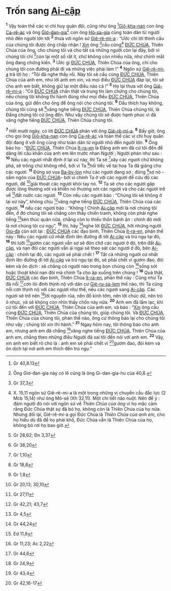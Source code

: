 # Trốn sang [Ai-cập]()
<sup><b>1</b></sup> Vậy toàn thể các vị chỉ huy quân đội, cũng như ông [^1*][Giô-kha-nan]() con ông [Ca-rê-ác]() và ông [Giơ-dan-gia]()[^1] con ông [Hô-sa-gia]() cùng toàn dân từ người nhỏ đến người lớn tới <sup><b>2</b></sup> thưa với ngôn sứ [Giê-rê-mi-a]() : “Ước chi lời thỉnh cầu của chúng tôi được ông chấp nhận ! [Xin]() ông [^2*]cầu cùng[^2] [ĐỨC CHÚA](), Thiên Chúa của ông, cho chúng tôi và cho tất cả những người còn lại đây, bởi vì chúng tôi chỉ [^3*]còn lại một số rất ít, chứ không còn nhiều nữa, như chính mắt ông đang chứng kiến. <sup><b>3</b></sup> Ước gì [ĐỨC CHÚA](), Thiên Chúa của ông, chỉ cho chúng tôi con đường phải đi và những việc phải làm !” <sup><b>4</b></sup> Ngôn sứ [Giê-rê-mi-a]() trả lời họ : “Tôi đã nghe thấy rồi. Này tôi sẽ cầu cùng [ĐỨC CHÚA](), Thiên Chúa của anh em, như lời anh em xin, và mọi điều [ĐỨC CHÚA]() đáp lại, tôi sẽ cho anh em biết, không giữ lại một điều nào cả !” <sup><b>5</b></sup> Họ lại thưa với ông [Giê-rê-mi-a]() : “Có [ĐỨC CHÚA]() chân thật và trung tín làm chứng cho chúng tôi, nếu chúng tôi không thi hành đúng như mọi điều [ĐỨC CHÚA](), Thiên Chúa của ông, gửi đến cho ông để ông nói cho chúng tôi. <sup><b>6</b></sup> Dầu thích hay không, chúng tôi cũng sẽ [^4*]vâng nghe tiếng [ĐỨC CHÚA](), Thiên Chúa chúng tôi, là Đấng chúng tôi cử ông đến. Như vậy chúng tôi sẽ được hạnh phúc vì đã vâng nghe tiếng [ĐỨC CHÚA](), Thiên Chúa chúng tôi.

<sup><b>7</b></sup> Hết mười ngày, có lời [ĐỨC CHÚA]() phán với ông [Giê-rê-mi-a](). <sup><b>8</b></sup> Bấy giờ, ông cho gọi ông [Giô-kha-nan]() con ông [Ca-rê-ác]() và toàn thể các vị chỉ huy quân đội đang ở với ông cũng như toàn dân từ người nhỏ đến người lớn. <sup><b>9</b></sup> Ông bảo họ : “[ĐỨC CHÚA](), Thiên Chúa [Ít-ra-en]() là Đấng anh em đã cử tôi đến để dâng lời cầu khẩn của anh em lên trước nhan Người ; Người phán như sau : <sup><b>10</b></sup> Nếu các ngươi nhất định ở lại xứ này, thì Ta sẽ [^5*]xây các ngươi chứ không phá, sẽ trồng chứ không nhổ, bởi vì Ta [^6*]hối tiếc về tai hoạ Ta đã giáng cho các ngươi. <sup><b>11</b></sup> Đừng sợ vua [Ba-by-lon]() như các ngươi đang sợ ; đừng [^7*]sợ nó –sấm ngôn của [ĐỨC CHÚA]()– bởi vì chính Ta ở với các ngươi để cứu độ các ngươi, để [^8*]giải thoát các ngươi khỏi tay nó. <sup><b>12</b></sup> Ta sẽ cho các ngươi gặp được lòng thương xót và khiến nó thương xót các ngươi và cho các ngươi trở về [^9*]đất nước các ngươi. <sup><b>13</b></sup> Còn nếu các ngươi bảo : “Chúng tôi sẽ không ở lại xứ này”, không chịu [^10*]vâng nghe tiếng [ĐỨC CHÚA](), Thiên Chúa của các ngươi, <sup><b>14</b></sup> nếu các ngươi bảo : “Không ! Chính [Ai-cập]() mới là nơi chúng tôi đến, ở đó chúng tôi sẽ chẳng còn thấy chiến tranh, không còn phải nghe tiếng [^11*]kèn thúc quân nữa, chẳng còn lo thiếu thốn bánh ăn : chính đó mới là nơi chúng tôi cư ngụ”, <sup><b>15</b></sup> thì, hãy [^12*]nghe lời [ĐỨC CHÚA](), hỡi những người [Giu-đa]() còn sót lại : [ĐỨC CHÚA]() các đạo binh, Thiên Chúa [Ít-ra-en](), phán thế này : Nếu các ngươi cứ nhất định lên đường đi tới [Ai-cập]() và trú ngụ tại đó, <sup><b>16</b></sup> thì lưỡi [^13*]gươm các ngươi vẫn sợ sẽ đón chờ các ngươi ở đó, trên đất [Ai-cập](), và nạn đói các ngươi vẫn ái ngại sẽ theo sát các ngươi ở đó, bên [Ai-cập]() : chính tại đó, các ngươi sẽ phải chết ! <sup><b>17</b></sup> Tất cả những người cứ nhất định lên đường đi tới [Ai-cập]() và trú ngụ tại đó, sẽ phải chết vì gươm đao, đói kém và ôn dịch : sẽ chẳng có người nào trong bọn chúng còn [^14*]sống sót hoặc thoát khỏi nạn đói mà chính Ta cho ập xuống trên chúng ! <sup><b>18</b></sup> Quả thật, [ĐỨC CHÚA]() các đạo binh, Thiên Chúa [Ít-ra-en](), phán thế này : Cũng như Ta đã nổi [^15*]cơn lôi đình thịnh nộ với dân cư [Giê-ru-sa-lem]() thế nào, thì Ta cũng nổi cơn thịnh nộ với các ngươi như thế, nếu các ngươi sang [Ai-cập](). Các ngươi sẽ trở nên [^16*]lời nguyền rủa, nên đồ kinh tởm, nên lời chúc dữ, nên trò ô nhục, và sẽ không còn nhìn thấy chốn này nữa. <sup><b>20</b></sup> Anh em đã lầm lạc, khi cử tôi đến với [ĐỨC CHÚA](), Thiên Chúa của anh em, và bảo : “[Xin]() ông cầu cùng [ĐỨC CHÚA](), Thiên Chúa của chúng tôi, giúp chúng tôi. Và [ĐỨC CHÚA](), Thiên Chúa của chúng tôi, phán thế nào, ông cứ thông báo lại cho chúng tôi như vậy ; chúng tôi xin thi hành.” <sup><b>21</b></sup> Ngay hôm nay, tôi thông báo cho anh em, nhưng anh em đã chẳng [^17*]vâng nghe tiếng [ĐỨC CHÚA](), Thiên Chúa của anh em, chẳng theo những điều Người đã sai tôi đến nói với anh em. <sup><b>22</b></sup> Vậy, xin anh em biết rõ cho là : anh em sẽ phải chết vì [^18*]gươm đao, đói kém và ôn dịch tại nơi anh em thích đến trú ngụ.”

[^1]: Ông Giơ-đan-gia này có lẽ cũng là ông Gi-dan-gia-hu của 40,8.
[^2]: X. 15,11 ngôn sứ Giê-rê-mi-a là một trong những vị chuyển cầu đắc lực (2 Mcb 15,14) như ông Mô-sê (Xh 32,11). Một chi tiết não nuột. Nên để ý : đám người đó nói với ngôn sứ về *Thiên Chúa của ông* vì họ mặc cảm rằng Đức Chúa thật sự đã bỏ họ, không còn là Thiên Chúa của họ nữa. Nhưng đối lại, Giê-rê-mi-a gọi Đức Chúa là *Thiên Chúa của anh em*, cho họ hiểu dù đã để họ phải khổ, Đức Chúa vẫn là Thiên Chúa của họ, không bỏ rơi họ bao giờ.
[^1*]: Gr 40,8.13
[^2*]: Gr 37,3
[^3*]: Gr 28,62; Đn 3,37
[^4*]: Gr 38,20
[^5*]: Gr 1,10
[^6*]: Gr 18,8
[^7*]: Gr 1,8
[^8*]: Gr 20,13; 30,10
[^9*]: Gr 27,11
[^10*]: Gr 42,21; 43,7
[^11*]: Gr 4,5
[^12*]: Gr 44,24
[^13*]: Ed 11,8
[^14*]: Gr 11,23; Ac 2,22
[^15*]: Gr 44,6
[^16*]: Gr 24,9
[^17*]: Gr 43,4
[^18*]: Gr 42,16-17